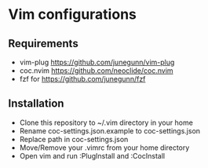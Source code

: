 # Vim configurations

## Requirements
- vim-plug https://github.com/junegunn/vim-plug
- coc.nvim https://github.com/neoclide/coc.nvim
- fzf for https://github.com/junegunn/fzf

## Installation
- Clone this repository to ~/.vim directory in your home
- Rename coc-settings.json.example to coc-settings.json
- Replace path in coc-settings.json
- Move/Remove your .vimrc from your home directory
- Open vim and run :PlugInstall and :CocInstall
